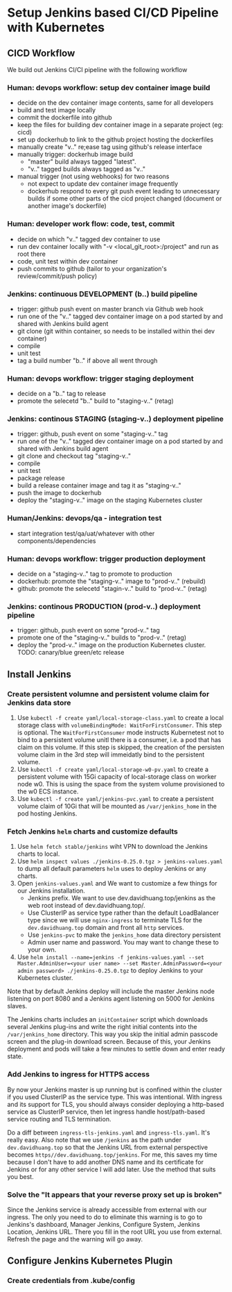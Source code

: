 # Setup Jenkins based CI/CD Pipeline with Kubernetes

## CICD Workflow 

We build out Jenkins CI/CI pipeline with the following workflow

### Human: devops workflow: setup dev container image build
- decide on the dev container image contents, same for all developers
- build and test image locally
- commit the dockerfile into github
- keep the files for building dev container image in a separate project (eg: cicd)
- set up dockerhub to link to the github project hosting the dockerfiles
- manually create "v.." re;ease tag using github's release interface 
- manually trigger: dockerhub image build
  - "master" build always tagged "latest". 
  - "v.." tagged builds always tagged as "v.."
- manual trigger (not using webhooks) for two reasons
  - not expect to update dev container image frequently
  - dockerhub respond to every git push event leading to unnecessary builds if some other parts of the cicd project changed (document or another image's dockerfile)

### Human: developer work flow: code, test, commit
- decide on which "v.." tagged dev container to use
- run dev container locally with "-v <local_git_root>:/project" and run as root there
- code, unit test within dev container 
- push commits to github (tailor to your organization's review/commit/push policy) 

### Jenkins: continuous DEVELOPMENT (b..) build pipeline 
- trigger: github push event on master branch via Github web hook
- run one of the  "v.." tagged dev container image on a pod started by and shared with Jenkins build agent 
- git clone (git within container, so needs to be installed within thei dev container)
- compile
- unit test
- tag a build number "b.." if above all went through

### Human: devops workflow: trigger staging deployment
- decide on a "b.." tag to release
- promote the selecetd "b.." build to "staging-v.." (retag)

### Jenkins: continous STAGING (staging-v..) deployment pipeline
- trigger: github, push event on some "staging-v.." tag
- run one of the  "v.." tagged dev container image on a pod started by and shared with Jenkins build agent 
- git clone and checkout tag "staging-v.."
- compile
- unit test
- package release
- build a release container image and tag it as "staging-v.."
- push the image to dockerhub
- deploy the "staging-v.." image on the staging Kubernetes cluster

### Human/Jenkins: devops/qa - integration test
- start integration test/qa/uat/whatever with other components/dependencies

### Human: devops workflow: trigger production deployment
- decide on a "staging-v.." tag to promote to production
- dockerhub: promote the "staging-v.." image to "prod-v.." (rebuild)
- github: promote the selecetd "stagin-v.." build to "prod-v.." (retag)

### Jenkins: continous PRODUCTION (prod-v..) deployment pipeline
- trigger: github, push event on some "prod-v.." tag
- promote one of the "staging-v.." builds to "prod-v.." (retag) 
- deploy the "prod-v.." image on the production Kubernetes cluster. TODO: canary/blue green/etc release

## Install Jenkins

### Create persistent volumne and persistent volume claim for Jenkins data store

1. Use `kubectl -f create yaml/local-storage-class.yaml` to create a local storage class with `volumeBindingMode: WaitForFirstConsumer`. This step is optional. The `WaitForFirstConsumer` mode instructs Kubernetest not to bind to a persistent volume unitl there is a consumer, i.e. a pod that has claim on this volume. If this step is skipped, the creation of the persisten volume claim in the 3rd step will immeidatly bind to the persistent volume.
2. Use `kubectl -f create yaml/local-storage-w0-pv.yaml` to create a persistent volume with 15Gi capacity of local-storage class on worker node w0. This is using the space from the system volume provisioned to the w0 ECS instance. 
3. Use `kubectl -f create yaml/jenkins-pvc.yaml` to create a persistent volume claim of 10Gi that will be mounted as `/var/jenkins_home` in the pod hosting Jenkins. 

### Fetch Jenkins `helm` charts and customize defaults

1. Use `helm fetch stable/jenkins` wiht VPN to download the Jenkins charts to local.
2. Use `helm inspect values ./jenkins-0.25.0.tgz > jenkins-values.yaml` to dump all default parameters `helm` uses to deploy Jenkins or any charts. 
3. Open `jenkins-values.yaml` and We want to customize a few things for our Jenkins installation. 
   - Jenkins prefix. We want to use dev.davidhuang.top/jenkins as the web root instead of dev.davidhuang.top/.
   - Use ClusterIP as service type rather than the default LoadBalancer type since we will use `nginx-ingress` to terminate TLS for the `dev.davidhuang.top` domain and front all `http` services.
   - Use `jenkins-pvc` to make the `jenkins_home` data directory persistent
   - Admin user name and password. You may want to change these to your own.
4. Use `helm install --name=jenkins -f jenkins-values.yaml --set Master.AdminUser=<your user name> --set Master.AdminPassword=<your admin password> ./jenkins-0.25.0.tgz` to deploy Jenkins to your Kubernetes cluster.

Note that by default Jenkins deploy will include the master Jenkins node listening on port 8080 and a Jenkins agent listening on 5000 for Jenkins slaves.

The Jenkins charts includes an `initContainer` script which downloads several Jenkins plug-ins and write the right initial contents into the `/var/jenkins_home` directory. This way you skip the initial admin passcode screen and the plug-in download screen. Because of this, your Jenkins deployment and pods will take a few minutes to settle down and enter ready state. 

### Add Jenkins to ingress for HTTPS access

By now your Jenkins master is up running but is confined within the cluster if you used ClusterIP as the service type. This was intentional. With ingress and its support for TLS, you should always consider deploying a http-based service as ClusterIP service, then let ingress handle host/path-based service routing and TLS termination. 

Do a diff between `ingress-tls-jenkins.yaml` and `ingress-tls.yaml`. It's really easy. Also note that we use `/jenkins` as the path under `dev.davidhuang.top` so that the Jenkins URL from external perspective becomes `https//dev.davidhuang.top/jenkins`. For me, this saves my time because I don't have to add another DNS name and its certificate for Jenkins or for any other service I will add later. Use the method that suits you best. 

### Solve the "It appears that your reverse proxy set up is broken"

Since the Jenkins service is already accessible from external with our ingress. The only you need to do to eliminate this warning is to go to Jenkins's dashboard, Manager Jenkins, Configure System, Jenkins Location, Jenkins URL. There you fill in the root URL you use from external. Refresh the page and the warning will go away.

## Configure Jenkins Kubernetes Plugin

### Create credentials from .kube/config
